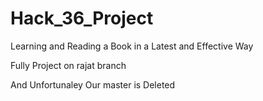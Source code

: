 # Hack_36_Project
Learning and Reading a Book in a Latest and Effective Way

Fully Project on rajat branch

And Unfortunaley Our master is Deleted
